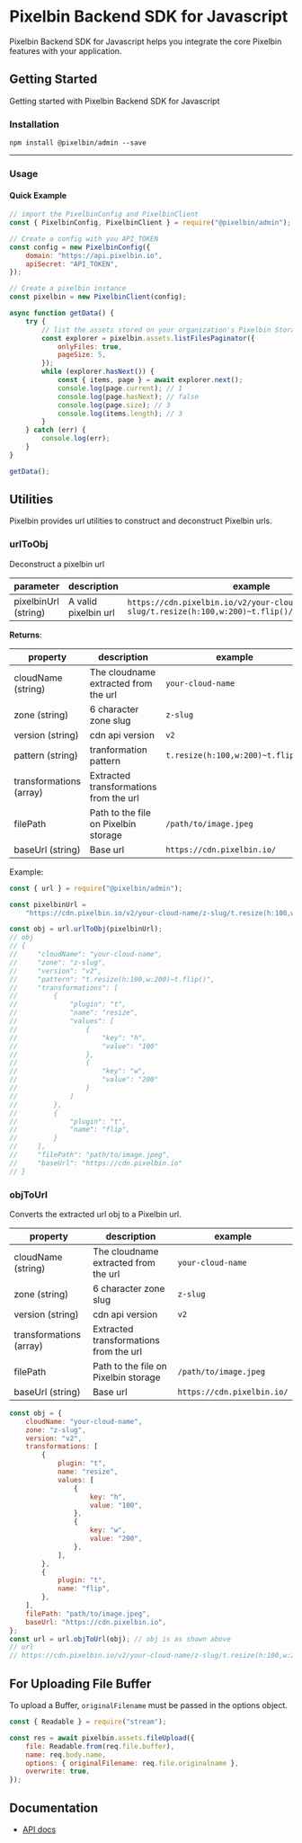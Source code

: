 # Pixelbin Backend SDK for Javascript

Pixelbin Backend SDK for Javascript helps you integrate the core Pixelbin features with your application.

## Getting Started

Getting started with Pixelbin Backend SDK for Javascript

### Installation

```
npm install @pixelbin/admin --save
```

---

### Usage

#### Quick Example

```javascript
// import the PixelbinConfig and PixelbinClient
const { PixelbinConfig, PixelbinClient } = require("@pixelbin/admin");

// Create a config with you API_TOKEN
const config = new PixelbinConfig({
    domain: "https://api.pixelbin.io",
    apiSecret: "API_TOKEN",
});

// Create a pixelbin instance
const pixelbin = new PixelbinClient(config);

async function getData() {
    try {
        // list the assets stored on your organization's Pixelbin Storage
        const explorer = pixelbin.assets.listFilesPaginator({
            onlyFiles: true,
            pageSize: 5,
        });
        while (explorer.hasNext()) {
            const { items, page } = await explorer.next();
            console.log(page.current); // 1
            console.log(page.hasNext); // false
            console.log(page.size); // 3
            console.log(items.length); // 3
        }
    } catch (err) {
        console.log(err);
    }
}

getData();
```

## Utilities

Pixelbin provides url utilities to construct and deconstruct Pixelbin urls.

### urlToObj

Deconstruct a pixelbin url

| parameter            | description          | example                                                                                               |
| -------------------- | -------------------- | ----------------------------------------------------------------------------------------------------- |
| pixelbinUrl (string) | A valid pixelbin url | `https://cdn.pixelbin.io/v2/your-cloud-name/z-slug/t.resize(h:100,w:200)~t.flip()/path/to/image.jpeg` |

**Returns**:

| property                | description                            | example                          |
| ----------------------- | -------------------------------------- | -------------------------------- |
| cloudName (string)      | The cloudname extracted from the url   | `your-cloud-name`                |
| zone (string)           | 6 character zone slug                  | `z-slug`                         |
| version (string)        | cdn api version                        | `v2`                             |
| pattern (string)        | tranformation pattern                  | `t.resize(h:100,w:200)~t.flip()` |
| transformations (array) | Extracted transformations from the url |                                  |
| filePath                | Path to the file on Pixelbin storage   | `/path/to/image.jpeg`            |
| baseUrl (string)        | Base url                               | `https://cdn.pixelbin.io/`       |

Example:

```javascript
const { url } = require("@pixelbin/admin");

const pixelbinUrl =
    "https://cdn.pixelbin.io/v2/your-cloud-name/z-slug/t.resize(h:100,w:200)~t.flip()/path/to/image.jpeg";

const obj = url.urlToObj(pixelbinUrl);
// obj
// {
//     "cloudName": "your-cloud-name",
//     "zone": "z-slug",
//     "version": "v2",
//     "pattern": "t.resize(h:100,w:200)~t.flip()",
//     "transformations": [
//         {
//             "plugin": "t",
//             "name": "resize",
//             "values": [
//                 {
//                     "key": "h",
//                     "value": "100"
//                 },
//                 {
//                     "key": "w",
//                     "value": "200"
//                 }
//             ]
//         },
//         {
//             "plugin": "t",
//             "name": "flip",
//         }
//     ],
//     "filePath": "path/to/image.jpeg",
//     "baseUrl": "https://cdn.pixelbin.io"
// }
```

### objToUrl

Converts the extracted url obj to a Pixelbin url.

| property                | description                            | example                    |
| ----------------------- | -------------------------------------- | -------------------------- |
| cloudName (string)      | The cloudname extracted from the url   | `your-cloud-name`          |
| zone (string)           | 6 character zone slug                  | `z-slug`                   |
| version (string)        | cdn api version                        | `v2`                       |
| transformations (array) | Extracted transformations from the url |                            |
| filePath                | Path to the file on Pixelbin storage   | `/path/to/image.jpeg`      |
| baseUrl (string)        | Base url                               | `https://cdn.pixelbin.io/` |

```javascript
const obj = {
    cloudName: "your-cloud-name",
    zone: "z-slug",
    version: "v2",
    transformations: [
        {
            plugin: "t",
            name: "resize",
            values: [
                {
                    key: "h",
                    value: "100",
                },
                {
                    key: "w",
                    value: "200",
                },
            ],
        },
        {
            plugin: "t",
            name: "flip",
        },
    ],
    filePath: "path/to/image.jpeg",
    baseUrl: "https://cdn.pixelbin.io",
};
const url = url.objToUrl(obj); // obj is as shown above
// url
// https://cdn.pixelbin.io/v2/your-cloud-name/z-slug/t.resize(h:100,w:200)~t.flip()/path/to/image.jpeg
```

## For Uploading File Buffer

To upload a Buffer, `originalFilename` must be passed in the options object.

```javascript
const { Readable } = require("stream");

const res = await pixelbin.assets.fileUpload({
    file: Readable.from(req.file.buffer),
    name: req.body.name,
    options: { originalFilename: req.file.originalname },
    overwrite: true,
});
```

## Documentation

-   [API docs](documentation/platform/README.md)
